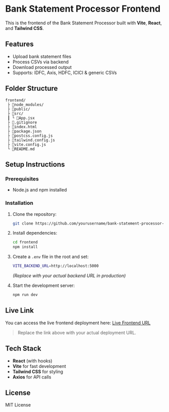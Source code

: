 # Bank Statement Processor Frontend

This is the frontend of the Bank Statement Processor built with **Vite**, **React**, and **Tailwind CSS**.

## Features

- Upload bank statement files
- Process CSVs via backend
- Download processed output
- Supports: IDFC, Axis, HDFC, ICICI & generic CSVs

## Folder Structure

```
frontend/
 ├ 📂node_modules/
 ├ 📂public/
 ├ 📂src/
 ┃ └ 📜App.jsx
 ├ 📜.gitignore
 ├ 📜index.html
 ├ 📜package.json
 ├ 📜postcss.config.js
 ├ 📜tailwind.config.js
 ├ 📜vite.config.js
 └ 📜README.md
```

## Setup Instructions

### Prerequisites
- Node.js and npm installed

### Installation
1. Clone the repository:
   ```bash
   git clone https://github.com/yourusername/bank-statement-processor-frontend.git
   ```

2. Install dependencies:
   ```bash
   cd frontend
   npm install
   ```

3. Create a `.env` file in the root and set:
   ```bash
   VITE_BACKEND_URL=http://localhost:5000
   ```
   *(Replace with your actual backend URL in production)*

4. Start the development server:
   ```bash
   npm run dev
   ```

## Live Link

You can access the live frontend deployment here:
[Live Frontend URL](https://your-live-frontend-url.com)

> Replace the link above with your actual deployment URL.

## Tech Stack

- **React** (with hooks)
- **Vite** for fast development
- **Tailwind CSS** for styling
- **Axios** for API calls

## License
MIT License

